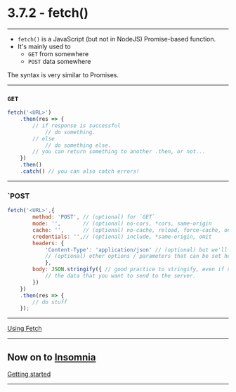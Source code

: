 # 3.7.2 - fetch()

---

- `fetch()` is a JavaScript (but not in NodeJS) Promise-based function.
- It's mainly used to
    - `GET` from somewhere
    - `POST` data somewhere

The syntax is very similar to Promises.

---

### `GET`

```js
fetch('<URL>')
    .then(res => {
        // if response is successful
            // do something.
        // else
            // do something else.
        // you can return something to another .then, or not...
    })
    .then()
    .catch() // you can also catch errors!
```

---

### `POST

```js
fetch('<URL>',{
        method: 'POST', // (optional) for `GET`
        mode: '',       // (optional) no-cors, *cors, same-origin
        cache: '',      // (optional) no-cache, reload, force-cache, only-if-cached
        credentials: '',// (optional) include, *same-origin, omit
        headers: {
            'Content-Type': 'application/json' // (optional) but we'll use it.
            // (optional) other options / parameters that can be set here.
            },
        body: JSON.stringify({ // good practice to stringify, even if not always required.
            // the data that you want to send to the server.
        })
    })
    .then(res => {
        // do stuff
    });
```

---

[Using Fetch](https://developer.mozilla.org/en-US/docs/Web/API/Fetch_API/Using_Fetch)

---

## Now on to [Insomnia](https://insomnia.rest/download/)

[Getting started](https://support.insomnia.rest/category/9-getting-started)

---